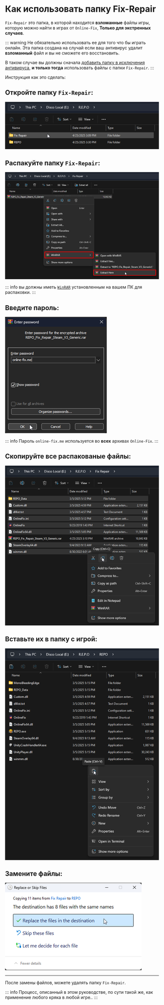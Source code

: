 # Как использовать папку Fix-Repair

`Fix-Repair` это папка, в которой находится **взломанные** файлы игры, которую можно найти в играх от `Online-Fix`, **Только для экстренных случаев**.

::: warning Не обязательно использовать ее для того что бы играть онлайн. Эта папка создана на случай если ваш антивирус удалит **взломанный** файл и вы не сможете его восстановить.

В таком случае вы должны сначала [добавить папку в исключения антивируса](add-exclusion.md), **и только тогда** использовать файлы с папки `Fix-Repair`. 
:::

Инструкция как это сделать:

## Откройте папку `Fix-Repair`:

![папка Fix-Repair](assets/guides/navigate-fix-repair.png)

## Распакуйте папку `Fix-Repair`:

![Распаковка папки Fix-Repair](assets/guides/extract-fix-repair.png)

::: info вы должны иметь [`WinRAR`](https://www.win-rar.com/fileadmin/winrar-versions/winrar/winrar-x64-711.exe) установленным на вашем ПК для распаковки. :::

## Введите пароль:

![Пароль от папки Fix-Repair](assets/guides/fix-repair-password.png)

::: info Пароль `online-fix.me` используется во **всех** архивах `Online-Fix`.
:::

## Скопируйте все распакованые файлы:

![Копирование файлов с папки Fix-Repair](assets/guides/copy-fix-repair-files.png)

## Вставьте их в папку с игрой:

![Paste Fix-Repair files](assets/guides/paste-fix-repair-files.png)

## Замените файлы:

![Replace Fix-Repair files](assets/guides/replace-fix-repair-files.png)

___

После замены файлов, можете удалять папку `Fix-Repair`.

::: info Процесс, описанный в этом руководстве, по сути такой же, как применение любого кряка в любой игре..
:::
